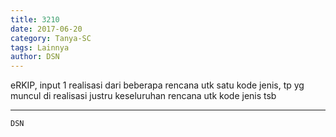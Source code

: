 ```yaml
---
title: 3210
date: 2017-06-20
category: Tanya-SC
tags: Lainnya
author: DSN
---
```


eRKIP, input 1 realisasi dari beberapa rencana utk satu kode jenis, tp yg muncul di realisasi justru keseluruhan rencana utk kode jenis tsb

---



`DSN`
